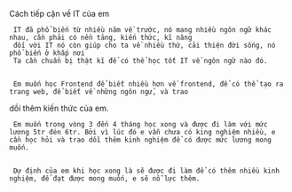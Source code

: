 Cách tiếp cận về IT của em

     IT đã phổ biến từ nhiều năm về trước, nó mang nhiều ngôn ngữ khác nhau, cần phải có nền tảng, kiến thức, kĩ nâng
     đối với IT nó còn giúp cho ta về nhiều thứ, cải thiện đời sống, nó phổ biến ở khấp nơi
     Ta cần chuẩn bị thật kĩ để có thể học tốt IT về ngôn ngữ nào đó.


     Em muốn học Frontend để biết nhiều hơn về frontend, để có thể tạo ra trang web, để biết về những ngôn ngử, và trao 
dồi thêm kiến thức của em.


     Em muốn trong vòng 3 đến 4 tháng học xong và được đi làm với mức lương 5tr đén 6tr. Bởi vì lúc đó e vẫn chưa có king nghiệm nhiều, e cần học hỏi và trao dồi thêm kinh nghiệm để có được mức lương mong muốn.


     Dự định của em khi học xong là sẽ được đi làm để có thêm nhiều kinh nghiệm, để đạt được mong muốn, e sẽ nỗ lực thêm.